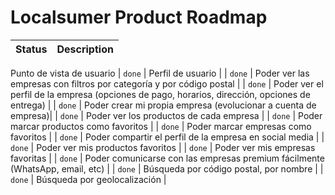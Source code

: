 # Localsumer Product Roadmap

| Status | Description |
| --- | --- |
Punto de vista de usuario
| `done` | Perfil de usuario |
| `done` | Poder ver las empresas con filtros por categoría y por código postal |
| `done` | Poder ver el perfil de la empresa (opciones de pago, horarios, dirección, opciones de entrega) |
| `done` | Poder crear mi propia empresa (evolucionar a cuenta de empresa)|
| `done` | Poder ver los productos de cada empresa |
| `done` | Poder marcar productos como favoritos |
| `done` | Poder marcar empresas como favoritos |
| `done` | Poder compartir el perfil de la empresa en social media |
| `done` | Poder ver mis productos favoritos |
| `done` | Poder ver mis empresas favoritas |
| `done` | Poder comunicarse con las empresas premium fácilmente (WhatsApp, email, etc) |
| `done` | Búsqueda por código postal, por nombre |
| `done` | Búsqueda por geolocalización |
